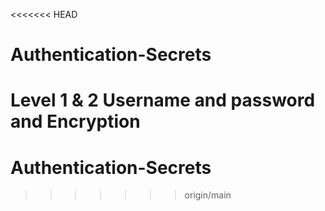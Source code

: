 <<<<<<< HEAD
# Authentication-Secrets

Level 1 & 2 Username and password and Encryption
=======
# Authentication-Secrets
>>>>>>> origin/main
